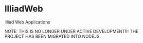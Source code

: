 IlliadWeb
=========

Illiad Web Applications

NOTE: THIS IS NO LONGER UNDER ACTIVE DEVELOPMENT!!! THE PROJECT HAS BEEN MIGRATED INTO NODEJS.
